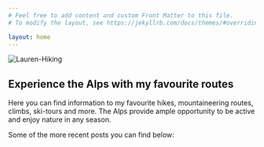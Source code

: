 ```yaml
---
# Feel free to add content and custom Front Matter to this file.
# To modify the layout, see https://jekyllrb.com/docs/themes/#overriding-theme-defaults

layout: home
---
```


![Lauren-Hiking](/hikingblog.github.io/assets/img/lauren-hiking-1.jpg)


## Experience the Alps with my favourite routes
Here you can find information to my favourite hikes, mountaineering routes, climbs, ski-tours and more. The Alps provide ample opportunity to be active and enjoy nature in any season.

Some of the more recent posts you can find below:

